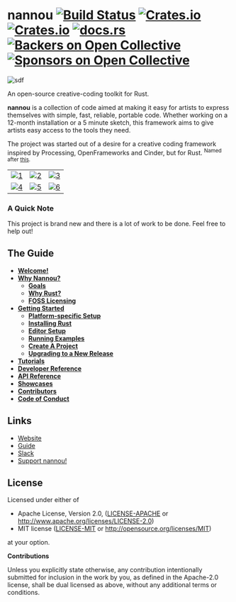 # nannou [![Build Status](https://travis-ci.org/nannou-org/nannou.svg?branch=master)](https://travis-ci.org/nannou-org/nannou) [![Crates.io](https://img.shields.io/crates/v/nannou.svg)](https://crates.io/crates/nannou) [![Crates.io](https://img.shields.io/crates/l/nannou.svg)](https://github.com/nannou-org/nannou/blob/master/LICENSE-MIT) [![docs.rs](https://docs.rs/nannou/badge.svg)](https://docs.rs/nannou/) [![Backers on Open Collective](https://opencollective.com/nannou/backers/badge.svg)](#backers) [![Sponsors on Open Collective](https://opencollective.com/nannou/sponsors/badge.svg)](#sponsors) 

![sdf](https://i.imgur.com/1ldLFfj.png)

An open-source creative-coding toolkit for Rust.

**nannou** is a collection of code aimed at making it easy for artists to
express themselves with simple, fast, reliable, portable code.  Whether working
on a 12-month installation or a 5 minute sketch, this framework aims to
give artists easy access to the tools they need.

The project was started out of a desire for a creative coding framework inspired
by Processing, OpenFrameworks and Cinder, but for Rust. <sup>Named after
[this](https://www.youtube.com/watch?v=A-Pkx37kYf4).</sup>

|     |     |     |
| --- |:---:| ---:|
| [![1](https://i.imgur.com/4TtL8kP.gif)](https://github.com/nannou-org/nannou/blob/master/examples/generative_design/color/p_1_0_01.rs) | [![2](https://i.imgur.com/ly3Uk3g.gif)](https://github.com/nannou-org/nannou/blob/master/examples/simple_mesh.rs) | [![3](https://i.imgur.com/GP6zlSR.gif)](https://github.com/nannou-org/nannou/blob/master/examples/simple_draw.rs) |
| [![4](https://i.imgur.com/kPn91tW.gif)](https://github.com/nannou-org/nannou/blob/master/examples/simple_polygon.rs) | [![5](https://i.imgur.com/gaiWHZX.gif)](https://github.com/nannou-org/nannou/blob/master/examples/simple_ui.rs) | [![6](https://i.imgur.com/lm4RI4N.gif)](https://github.com/nannou-org/nannou/blob/master/examples/simple_polyline.rs) |

### A Quick Note

This project is brand new and there is a lot of work to be done. Feel free to
help out!

## The Guide

- [**Welcome!**](https://www.guide.nannou.cc/)
- [**Why Nannou?**](https://www.guide.nannou.cc/why_nannou.html)
  - [**Goals**](https://www.guide.nannou.cc/why_nannou.html#goals)
  - [**Why Rust?**](https://www.guide.nannou.cc/why_nannou.html#why-rust)
  - [**FOSS Licensing**](https://guide.nannou.cc/why_nannou.html#why-the-apachemit-dual-licensing)
- [**Getting Started**](https://www.guide.nannou.cc/getting_started.html)
  - [**Platform-specific Setup**](https://www.guide.nannou.cc/getting_started/platform-specific_setup.html)
  - [**Installing Rust**](https://www.guide.nannou.cc/getting_started/installing_rust.html)
  - [**Editor Setup**](https://www.guide.nannou.cc/getting_started/editor_setup.html)
  - [**Running Examples**](https://www.guide.nannou.cc/getting_started/running_examples.html)
  - [**Create A Project**](https://www.guide.nannou.cc/getting_started/create_a_project.html)
  - [**Upgrading to a New Release**](https://guide.nannou.cc/getting_started/upgrading.html)
- [**Tutorials**](https://www.guide.nannou.cc/tutorials.html)
- [**Developer Reference**](https://www.guide.nannou.cc/developer_reference.html)
- [**API Reference**](https://www.guide.nannou.cc/api_reference.html)
- [**Showcases**](https://www.guide.nannou.cc/showcases.html)
- [**Contributors**](https://www.guide.nannou.cc/contributors.html)
- [**Code of Conduct**](https://guide.nannou.cc/code_of_conduct.html)

## Links

- [Website](https://www.nannou.cc/)
- [Guide](https://www.guide.nannou.cc/)
- [Slack](https://nannou.slack.com)
- [Support nannou!](https://opencollective.com/nannou)

## License

Licensed under either of

 * Apache License, Version 2.0, ([LICENSE-APACHE](LICENSE-APACHE) or http://www.apache.org/licenses/LICENSE-2.0)
 * MIT license ([LICENSE-MIT](LICENSE-MIT) or http://opensource.org/licenses/MIT)

at your option.

**Contributions**

Unless you explicitly state otherwise, any contribution intentionally submitted
for inclusion in the work by you, as defined in the Apache-2.0 license, shall be
dual licensed as above, without any additional terms or conditions.
